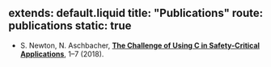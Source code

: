 extends: default.liquid
title: "Publications"
route: publications
static: true
---

* S. Newton, N. Aschbacher, [__The Challenge of Using C in Safety-Critical Applications__](publications/The_Challenge_of_Using_C_in_Safety_Critical_Applications.pdf), 1–7 (2018).